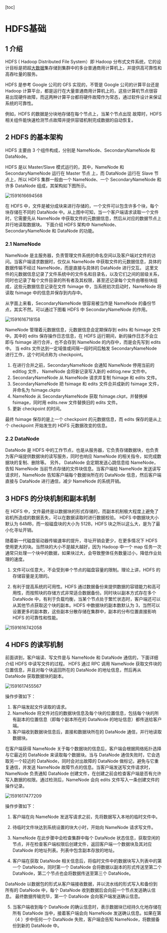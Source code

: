  

[toc]

# HDFS基础

## 1 介绍

HDFS ( Hadoop Distributed File System）即 Hadoop 分布式文件系统，它的设计目标是把超[大数据](http://c.biancheng.net/big_data/)集存储到集群中的多台普通商用计算机上，并提供高可靠性和高吞吐量的服务。

HDFS 是参考 Google 公司的 GFS 实现的，不管是 Google 公司的计算平台还是 Hadoop 计算平台，都是运行在大量普通商用计算机上的，这些计算机节点很容易出现硬件故障，而这两种计算平台都将硬件故障作为常态，通过软件设计来保证系统的可靠性。

例如，HDFS 的数据是分块地存储在每个节点上，当某个节点出现 故障时，HDFS 相关组件能快速检测节点故障并提供容错机制完成数据的自动恢复。  

## 2 HDFS 的基本架构

HDFS 主要由 3 个组件构成，分别是 NameNode、SecondaryNameNode 和 DataNode。

HDFS 是以 Master/Slave 模式运行的，其中，NameNode 和 SecondaryNameNode 运行在 Master 节点 上，而 DataNode 运行在 Slave 节点上，所以 HDFS 集群一般由一个 NameNode、一个 SecondaryNameNode 和许多 DataNode 组成，其架构如下图所示。  

![1591616694568](../picture/1591616694568.png)

在 HDFS 中，文件是被分成块来进行存储的，一个文件可以包含许多个块，每个块存储在不同的 DataNode 中。从上图中可知，当一个客户端请求读取一个文件时，它需要先从 NameNode 中获取文件的元数据信息，然后从对应的数据节点上并行地读取数据块。
下面介绍 HDFS 架构中 NameNode、SecondaryNameNode 和 DataNode 的功能。

### 2.1 NameNode

NameNode 是主服务器，负责管理文件系统的命名空间以及客户端对文件的访问。当客户端请求数据时，仅仅从 NameNode 中获取文件的元数据信息，具体的数据传输不经过 NameNode，而是直接与具体的 DataNode 进行交互。
这里文件的元数据信息记录了文件系统中的文件名和目录名，以及它们之间的层级关系，同时也记录了每个文件目录的所有者及其权限，甚至还记录每个文件由哪些块组成，这些元数据信息记录在文件 fsimage 中，当系统初次启动时，NameNode 将读取 fsimage 中的信息并保存到内存中。

从字面上来看，SecondaryNameNode 很容易被当作是 NameNode 的备份节点，其实不然。可以通过下图看 HDFS 中 SecondaryNameNode 的作用。

![1591616718158](../picture/1591616718158.png)

NameNode 管理着元数据信息，元数据信息会定期保存到 edits 和 fsimage 文件中。其中的 edits 保存操作日志信息，在 HDFS 运行期间，新的操作日志不会立即与 fsimage 进行合并，也不会存到 NameNode 的内存中，而是会先写到 edits 中。
当 edits 文件达到一定域值或间隔一段时间后触发 SecondaryNameNode 进行工作，这个时间点称为 checkpoint。

1. 在进行合并之前，SecondaryNameNode 会通知 NameNode 停用当前的 editlog 文件， NameNode 会将新记录写入新的 editlog.new 文件中。
2. SecondaryNameNode 从 NameNode 请求并复制 fsimage 和 edits 文件。
3. SecondaryNameNode 把 fsimage 和 edits 文件合并成新的 fsimage 文件，并命名为 fsimage.ckpto
4. NameNode 从 SecondaryNameNode 获取 fsimage.ckpt，并替换掉 fsimage，同时用 edits.new 文件替换旧的 edits 文件。
5. 更新 checkpoint 的时间。


最终 fsimage 保存的是上一个 checkpoint 的元数据信息，而 edits 保存的是从上个 checkpoint 开始发生的 HDFS 元数据改变的信息。

### 2.2 DataNode

DataNode 是 HDFS 中的工作节点，也是从服务器，它负责存储数据块，也负责为客户端提供数据块的读写服务，同时也响应 NameNode 的相关指令，如完成数据块的复制、删除等。
另外， DataNode 会定期发送心跳信息给 NameNode，告知 NameNode 当前节点存储的文件块信息。当客户端给 NameNode 发送读写请求时，NameNode 告知客户端每个数据块所在的 DataNode 信息，然后客户端直接与 DataNode 进行通信，减少 NameNode 的系统开销。

## 3 HDFS 的分块机制和副本机制

在 HDFS 中，文件最终是以数据块的形式存储的，而副本机制极大程度上避免了宕机所造成的数据丢失，可以在数据读取时进行数据校验。
HDFS 中数据块大小默认为 64MB，而一般磁盘块的大小为 512B，HDFS 块之所以这么大，是为了最小化寻址开销。

随着新一代磁盘驱动器传输速率的提升，寻址开销会更少，在更多情况下 HDFS 使用更大的块。当然块的大小不是越大越好，因为 Hadoop 中一个 map 任务一次通常只处理一个块中的数据，如果块过大，会导致整体任务数量过小，降低作业处理的速度。

1) 文件可以任意大，不会受到单个节点的磁盘容量的限制。理论上讲，HDFS 的存储容量是无限的。

3) 有利于提高系统的可用性。HDFS 通过数据备份来提供数据的容错能力和高可用性，而按照块的存储方式非常适合数据备份。同时块以副本方式存在多个 DataNode 中，有利于负载均衡，当某个节点处于繁忙状态时，客户端还可以从其他节点获取这个块的副本。HDFS 中数据块的副本数默认为 3，当然可以设置更多的副本数，这些副本分散存储在集群中，副本的分布位置直接影响 HDFS 的可靠性和性能。

![1591616742058](../picture/1591616742058.png)

## 4 HDFS 的读写机制

前面讲到，客户端读、写文件是与 NameNode 和 DataNode 通信的，下面详细介绍 HDFS 中读写文件的过程。
HDFS 通过 RPC 调用 NameNode 获取文件块的位置信息，并且对每个块返回所在的 DataNode 的地址信息，然后再从 DataNode 获取数据块的副本。

![1591617455567](../picture/1591617455567.png)

操作步骤如下：

1. 客户端发起文件读取的请求。
2. NameNode 将文件对应的数据块信息及每个块的位置信息，包括每个块的所有副本的位置信息（即每个副本所在的 DataNode 的地址信息）都传送给客户端。
3. 客户端收到数据块信息后，直接和数据块所在的 DataNode 通信，并行地读取数据块。


在客户端获得 NameNode 关于每个数据块的信息后，客户端会根据网络拓扑选择与它最近的 DataNode 来读取每个数据块。当与 DataNode 通信失败时，它会选取另一个较近的 DataNode，同时会对出故障的 DataNode 做标记，避免与它重复通信，并发送 NameNode 故障节点的信息。当客户端发送写文件请求时，NameNode 负责通知 DataNode 创建文件，在创建之前会检查客户端是否有允许写入数据的权限。通过检测后，NameNode 会向 edits 文件写入一条创建文件的操作记录。

![1591617477209](../picture/1591617477209.png)

  操作步骤如下：
1) 客户端在向 NameNode 发送写请求之前，先将数据写入本地的临时文件中。

2) 待临时文件块达到系统设置的块大小时，开始向 NameNode 请求写文件。

3) NameNode 在此步骤中会检查集群中每个 DataNode 状态信息，获取空闲的节点，并在检查客户端权限后创建文件，返回客户端一个数据块及其对应 DataNode 的地址列表。列表中包含副本存放的地址。

4) 客户端在获取 DataNode 相关信息后，将临时文件中的数据块写入列表中的第一个 DataNode，同时第一个 DataNode 会将数据以副本的形式传送至第二个 DataNode，第二个节点也会将数据传送至第三个 DataNode。

DataNode 以数据包的形式从客户端接收数据，并以流水线的形式写入和备份到所有的 DataNode 中，每个 DataNode 收到数据后会向前一个节点发送确认信息。 最终数据传输完毕，第一个 DataNode 会向客户端发送确认信息。

5) 当客户端收到每个 DataNode 的确认信息时，表示数据块已经持久化地存储在所有 DataNode 当中，接着客户端会向 NameNode 发送确认信息。如果在第（4 ）步中任何一个 DataNode 失败，客户端会告知 NameNode，将数据备份到新的 DataNode 中。  